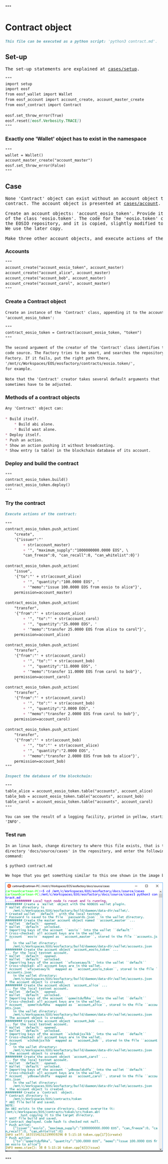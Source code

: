 """
# Contract object

```md
This file can be executed as a python script: 'python3 contract.md'.
```

## Set-up

<pre>
The set-up statements are explained at <a href="setup.html">cases/setup</a>.
</pre>

```md
"""
import setup
import eosf
from eosf_wallet import Wallet
from eosf_account import account_create, account_master_create
from eosf_contract import Contract

eosf.set_throw_error(True)
eosf.reset([eosf.Verbosity.TRACE])
"""
```

### Exactly one 'Wallet' object has to exist in the namespace

```md
"""
wallet = Wallet()   
account_master_create("account_master")
eosf.set_throw_error(False)
"""
```

## Case

<pre>
None 'Contract' object can exist without an account object that keeps this
contract. The account object is presented at <a href="account.html">cases/account</a>.

Create an account objects: 'account_eosio_token'. Provide it with a contract 
of the class 'eosio.token'. The code for the 'eosio.token' class comes with 
the EOSIO repository, and it is copied, slightly modified to the Factory's. 
We use the later copy.

Make three other account objects, and execute actions of the contract on them.
</pre>

### Accounts

```md
"""
account_create("account_eosio_token", account_master)
account_create("account_alice", account_master)
account_create("account_bob", account_master)
account_create("account_carol", account_master)
"""
```

### Create a Contract object

```md
Create an instance of the 'Contract' class, appending it to the account 
'account_eosio_token':
```
```md
"""
contract_eosio_token = Contract(account_eosio_token, "token")
"""
```
```md
The second argument of the creator of the 'Contract' class identifies the 
code source. The Factory tries to be smart, and searches the repository of the 
Factory. If it fails, put the right path there, 
'/mnt/c/Workspaces/EOS/eosfactory/contracts/eosio.token/',
for example.

Note that the 'Contract' creator takes several default arguments that 
sometimes have to be adjusted.
```

### Methods of a contract objects

```md
Any 'Contract' object can:

* Build itself.
    * Build abi alone.
    * Build wast alone.
* Deploy itself.
* Push an action.
* Show an action pushing it without broadcasting.
* Show entry (a table) in the blockchain database of its account.
```

### Deploy and build the contract

```md
"""
contract_eosio_token.build()
contract_eosio_token.deploy()
"""
```

### Try the contract

```md
Execute actions of the contract:
```
```md
"""
contract_eosio_token.push_action(
    "create", 
    '{"issuer":"' 
        + str(account_master) 
        + '", "maximum_supply":"1000000000.0000 EOS", \
        "can_freeze":0, "can_recall":0, "can_whitelist":0}')

contract_eosio_token.push_action(
    "issue",
    '{"to":"' + str(account_alice)
        + '", "quantity":"100.0000 EOS", '
        + '"memo":"issue 100.0000 EOS from eosio to alice"}',
    permission=account_master)

contract_eosio_token.push_action(
    "transfer",
    '{"from":"' + str(account_alice)
        + '", "to":"' + str(account_carol)
        + '", "quantity":"25.0000 EOS", '
        + '"memo":"transfer 25.0000 EOS from alice to carol"}',
    permission=account_alice)

contract_eosio_token.push_action(
    "transfer",
    '{"from":"' + str(account_carol)
        + '", "to":"' + str(account_bob)
        + '", "quantity":"11.0000 EOS", '
        + '"memo":"transfer 11.0000 EOS from carol to bob"}',
    permission=account_carol)

contract_eosio_token.push_action(
    "transfer",
    '{"from":"' + str(account_carol)
        + '", "to":"' + str(account_bob)
        + '", "quantity":"2.0000 EOS", '
        + '"memo":"transfer 2.0000 EOS from carol to bob"}',
    permission=account_carol)

contract_eosio_token.push_action(
    "transfer",
    '{"from":"' + str(account_bob)
        + '", "to":"' + str(account_alice)
        + '", "quantity":"2.0000 EOS", '
        + '"memo":"transfer 2.0000 EOS from bob to alice"}',
    permission=account_bob)                
"""
```
```md
Inspect the database of the blockchain:
```
```md
"""
table_alice = account_eosio_token.table("accounts", account_alice)
table_bob = account_eosio_token.table("accounts", account_bob)
table_carol = account_eosio_token.table("accounts", account_carol)
"""
```

```md
You can see the result of a logging facility, printed in yellow, starting with 
'INFO'.
```

### Test run

```md
In an linux bash, change directory to where this file exists, that is the 
directory 'docs/source/cases' in the repository, and enter the following 
command:
```
```md
$ python3 contract.md
```
```md
We hope that you get something similar to this one shown in the image below.
```
<img src="contract.png" 
    onerror="this.src='../../../source/cases/contract.png'"   
    alt="contract object" width="720px"/>

"""
